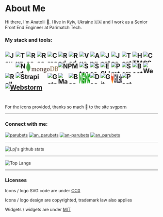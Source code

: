 # About Me

Hi there, I'm Anatolii 👋. I live in Kyiv, Ukraine 🇺🇦 and I work as a Senior Front End Engineer at Parimatch Tech.

### My stack and tools:

[<img src="https://raw.githubusercontent.com/gilbarbara/logos/master/logos/javascript.svg" alt="JavaScript" width="35px" height="35px" align="left" style="margin: 0 0 10px 0">](https://developer.mozilla.org/en-US/docs/Web/JavaScript/)
[<img src="https://raw.githubusercontent.com/gilbarbara/logos/master/logos/typescript-icon.svg" alt="TypeScript" width="35px" height="35px" align="left">](https://www.typescriptlang.org/)
[<img src="https://raw.githubusercontent.com/gilbarbara/logos/master/logos/react.svg" alt="React" width="35px" height="35px" align="left">](https://reactjs.org/)
[<img src="https://raw.githubusercontent.com/gilbarbara/logos/master/logos/react-query-icon.svg" alt="React Query" width="35px" height="35px" align="left">](https://react-query.tanstack.com/)
[<img src="https://raw.githubusercontent.com/gilbarbara/logos/master/logos/create-react-app.svg" alt="Create React App" width="35px" height="35px" align="left">](https://create-react-app.dev/)
[<img src="https://raw.githubusercontent.com/gilbarbara/logos/master/logos/redux.svg" alt="Redux" width="35px" height="35px" align="left">](https://redux.js.org/)
[<img src="https://raw.githubusercontent.com/gilbarbara/logos/master/logos/redux-saga.svg" alt="Redux Saga" width="35px" height="35px" align="left">](https://redux-saga.js.org/)
[<img src="https://raw.githubusercontent.com/gilbarbara/logos/master/logos/vue.svg" alt="Vue" width="35px" height="35px" align="left">](https://vuejs.org/)
[<img src="https://raw.githubusercontent.com/gilbarbara/logos/master/logos/angular-icon.svg" alt="Angular" width="35px" height="35px" align="left">](https://angular.io/)
[<img src="https://raw.githubusercontent.com/gilbarbara/logos/master/logos/jest.svg" alt="Jest" width="35px" height="35px" align="left">](https://jestjs.io/)
[<img src="https://raw.githubusercontent.com/gilbarbara/logos/master/logos/jasmine.svg" alt="Jasmine" width="35px" height="35px" align="left">](https://jasmine.github.io/)
[<img src="https://raw.githubusercontent.com/gilbarbara/logos/master/logos/testing-library.svg" alt="Testing Library" width="35px" height="35px" align="left">](https://testing-library.com/)
[<img src="https://raw.githubusercontent.com/gilbarbara/logos/master/logos/html-5.svg" alt="HTML" width="35px" height="35px" align="left">](https://html.spec.whatwg.org/multipage/)
[<img src="https://raw.githubusercontent.com/gilbarbara/logos/master/logos/css-3.svg" alt="CSS" width="35px" height="35px" align="left">](https://www.w3.org/TR/CSS/)
[<img src="https://raw.githubusercontent.com/gilbarbara/logos/master/logos/nodejs-icon.svg" alt="NodeJS" width="35px" height="35px" align="left">](https://nodejs.org/en/)
[<img src="https://raw.githubusercontent.com/gilbarbara/logos/master/logos/mongodb.svg" alt="MongoDB" width="105px" height="35px" align="left">](https://www.mongodb.com/)
[<img src="https://raw.githubusercontent.com/gilbarbara/logos/master/logos/npm.svg" alt="NPM" width="70px" height="35px" align="left">](https://www.npmjs.com/)
[<img src="https://raw.githubusercontent.com/gilbarbara/logos/master/logos/storybook-icon.svg" alt="Storybook" width="35px" height="35px" align="left">](https://storybook.js.org/)
[<img src="https://raw.githubusercontent.com/gilbarbara/logos/master/logos/sass.svg" alt="Sass" width="35px" height="35px" align="left">](https://sass-lang.com/)
[<img src="https://raw.githubusercontent.com/gilbarbara/logos/master/logos/eslint.svg" alt="ESLint" width="35px" height="35px" align="left">](https://eslint.org/)
[<img src="https://raw.githubusercontent.com/gilbarbara/logos/master/logos/prettier.svg" alt="Prettier" width="35px" height="35px" align="left">](https://prettier.io/)
[<img src="https://raw.githubusercontent.com/gilbarbara/logos/master/logos/semantic-release.svg" alt="Semantic release" width="35px" height="35px" align="left">](https://semantic-release.gitbook.io/semantic-release/)
[<img src="https://raw.githubusercontent.com/gilbarbara/logos/master/logos/bootstrap.svg" alt="Bootstrap" width="35px" height="35px" align="left">](https://getbootstrap.com/)
[<img src="https://raw.githubusercontent.com/gilbarbara/logos/master/logos/webpack.svg" alt="Webpack" width="35px" height="35px" align="left">](http://webpack.github.io/)
[<img src="https://raw.githubusercontent.com/gilbarbara/logos/master/logos/rollupjs.svg" alt="Rollup" width="35px" height="35px" align="left">](https://rollupjs.org/guide/en/)
[<img src="https://raw.githubusercontent.com/gilbarbara/logos/master/logos/strapi.svg" alt="Strapi" width="105px" height="35px" align="left">](https://strapi.io/)
[<img src="https://raw.githubusercontent.com/gilbarbara/logos/master/logos/gatsby.svg" alt="Gatsby" width="35px" height="35px" align="left">](https://www.gatsbyjs.com/)
[<img src="https://raw.githubusercontent.com/gilbarbara/logos/master/logos/magento.svg" alt="Magento" width="35px" height="35px" align="left">](https://business.adobe.com/products/magento/magento-commerce.html)
[<img src="https://raw.githubusercontent.com/gilbarbara/logos/master/logos/bash-icon.svg" alt="Bash" width="35px" height="35px" align="left">](https://www.gnu.org/software/bash/)
[<img src="https://raw.githubusercontent.com/gilbarbara/logos/master/logos/nginx.svg" alt="Nginx" width="35px" height="35px" align="left">](https://www.nginx.com/)
[<img src="https://raw.githubusercontent.com/gilbarbara/logos/master/logos/docker-icon.svg" alt="Docker" width="35px" height="35px" align="left">](https://www.docker.com/)
[<img src="https://raw.githubusercontent.com/gilbarbara/logos/master/logos/git-icon.svg" alt="Git" width="35px" height="35px" align="left">](https://git-scm.com/)
[<img src="https://raw.githubusercontent.com/gilbarbara/logos/master/logos/gitlab.svg" alt="GitLab" width="35px" height="35px" align="left">](https://about.gitlab.com/)
[<img src="https://raw.githubusercontent.com/gilbarbara/logos/master/logos/postman-icon.svg" alt="Postman" width="35px" height="35px" align="left">](https://www.postman.com/)
[<img src="https://raw.githubusercontent.com/gilbarbara/logos/master/logos/webstorm.svg" alt="Webstorm" width="35px" height="35px">](https://www.jetbrains.com/webstorm/)
<br><br>
---

For the icons provided, thanks so mach 🙏 to the site [svgporn](https://svgporn.com/)

---

### Connect with me:

[<img align="center" src="https://raw.githubusercontent.com/rahuldkjain/github-profile-readme-generator/master/src/images/icons/Social/linked-in-alt.svg" alt="parubets" height="30" width="40" />](https://linkedin.com/in/parubets)
[<img align="center" src="https://raw.githubusercontent.com/rahuldkjain/github-profile-readme-generator/master/src/images/icons/Social/twitter.svg" alt="an_parubets" height="30" width="40" />](https://twitter.com/an_parubets)
[<img align="center" src="https://raw.githubusercontent.com/rahuldkjain/github-profile-readme-generator/master/src/images/icons/Social/stack-overflow.svg" alt="an-parubets" height="30" width="40" />](https://stackoverflow.com/users/11066954)
[<img align="center" src="https://raw.githubusercontent.com/rahuldkjain/github-profile-readme-generator/master/src/images/icons/Social/instagram.svg" alt="an_parubets" height="30" width="40" />](https://instagram.com/an_parubets)

---

![Lpj's github stats](https://github-readme-stats.vercel.app/api?username=an-parubets&theme=buefy&show_icons=true&count_private=true)

---

![Top Langs](https://github-readme-stats.vercel.app/api/top-langs/?username=an-parubets&layout=compact)

---

### Licenses

Icons / logo SVG code are under [CC0](https://github.com/an-parubets/an-parubets/blob/master/CCO)

Icons / logo design are copyrighted, trademark law also applies

Widgets / widgets are under [MIT](https://github.com/an-parubets/an-parubets/blob/master/MIT) 
